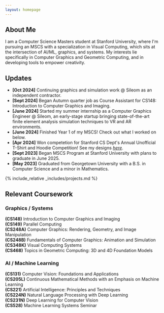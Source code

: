 ```yaml
---
layout: homepage
---
```


## About Me

I am a Computer Science Masters student at Stanford University, where I'm pursuing an MSCS with a specialization in Visual Computing, which sits at the intersection of AI/ML, graphics, and systems. My interests lie specifically in Computer Graphics and Geometric Computing, and in developing tools to empower creativity.

## Updates

- **[Oct 2024]** Continuing graphics and simulation work @ Sileom as an independent contractor.
- **[Sept 2024]** Began Autumn quarter job as Course Assistant for CS148: Introduction to Computer Graphics and Imaging.
- **[June 2024]** Started my summer internship as a Computer Graphics Engineer @ Sileom, an early-stage startup bringing state-of-the-art finite element analysis simulation techniques to VR and AR environments.
- **[June 2024]** Finished Year 1 of my MSCS! Check out what I worked on below.
- **[Apr 2024]** Won competetion for Stanford CS Dept's Annual Unofficial T-Shirt and Hoodie Competition! See my designs [_here_](https://movementink.bigcartel.com/product/stanford-black-shirt).
- **[Sept 2023]** Began MSCS Program at Stanford University with plans to graduate in June 2025.
- **[May 2023]** Graduated from Georgetown University with a B.S. in Computer Science and a minor in Mathematics.

{% include_relative _includes/projects.md %}

## Relevant Coursework

### Graphics / Systems

**(CS148)** Introduction to Computer Graphics and Imaging  
**(CS149)** Parallel Computing  
**(CS248A)** Computer Graphics: Rendering, Geometry, and Image Manipulation  
**(CS248B)** Fundamentals of Computer Graphics: Animation and Simulation  
**(CS348K)** Visual Computing Systems  
**(CS468)** Topics in Geometric Computing: 3D and 4D Foundation Models

### AI / Machine Learning

**(CS131)** Computer Vision: Foundations and Applications  
**(CS205L)** Continuous Mathematical Methods with an Emphasis on Machine Learning  
**(CS221)** Artificial Intelligence: Principles and Techniques  
**(CS224N)** Natural Language Processing with Deep Learning  
**(CS231N)** Deep Learning for Computer Vision  
**(CS528)** Machine Learning Systems Seminar  
